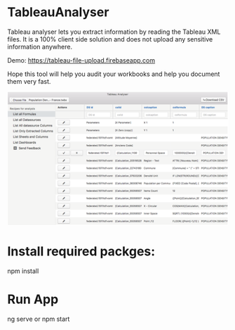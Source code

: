 # TableauAnalyser
Tableau analyser lets you extract information by reading the Tableau XML files. It is a 100% client side solution and does not upload any sensitive information anywhere.

Demo: https://tableau-file-upload.firebaseapp.com

Hope this tool will help you audit your workbooks and help you document them very fast.

![TableauAnalyser screenshot](https://raw.githubusercontent.com/aveekdeveloper/TableauAnalyser/desktoptheme/TableauAnalyser.png)

# Install required packges:
npm install

# Run App
ng serve or npm start
